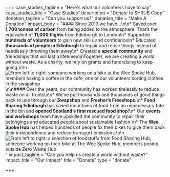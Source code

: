 +++
case_studies_tagline = "Here's what our volunteers have to say"
case_studies_title = "Case Studies"
description = "Donate to SHRUB Coop"
donation_tagline = "Can you support us?"
donation_title = "Make A Donation"
impact_body = "#### Since 2013 we have…\n\n* Saved over **1,700 tonnes of carbon** from being added to the atmosphere. That’s the equivalent of **11,000 flights** from Edinburgh to London\n* Supported **hundreds of volunteers** to gain new skills and confidence\n* Educated **thousands of people in Edinburgh** to repair and reuse things instead of needlessly throwing them away\n* Created a **special community** and friendships that will last a lifetime\n\nTogether, we are creating a world without waste. As a charity, we rely on grants and fundraising to keep going.\n\n![From left to right: someone working on a bike at the Wee Spoke Hub, members having a coffee in the cafe, one of our volunteers sorting clothes in the swapshop](https://res.cloudinary.com/shrub-co-op/image/upload/v1587720067/shrubcoop.org/media/donation-banner-1.png)\n\n#### Over the years, our community has worked tirelessly to reduce waste on all fronts\n\n* We’ve put thousands and thousands of good things back to use through our **Swapshop** and **Fresher’s Freeshops**.\n* **Food Sharing Edinburgh** has saved mountains of food from an unnecessary fate in the bin and **opened Scotland’s first rescued food shop**!\n* Our **events and workshops** team have upskilled the community to repair their belongings and educated people about sustainable fashion.\n* The **Wee Spoke Hub** has helped hundreds of people fix their bikes to give them back their independence and reduce transport emissions.\n\n![From left to right: a selection of foodstuffs from Food Sharing Hub, someone working on their bike at The Wee Spoke Hub, members posing outside Zero Waste Hub](https://res.cloudinary.com/shrub-co-op/image/upload/v1587720067/shrubcoop.org/media/donation-banner-2.png)"
impact_tagline = "Can you help us create a world without waste?"
impact_title = "Our Impact"
title = "Donate"
type = "donate"

+++
